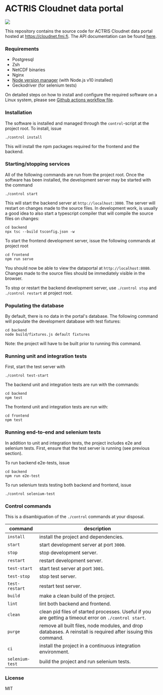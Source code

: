 # ACTRIS Cloudnet data portal
![](https://github.com/actris-cloudnet/dataportal/workflows/Test/badge.svg)

This repository contains the source code for ACTRIS Cloudnet data portal hosted at https://cloudnet.fmi.fi.
The API documentation can be found [here](https://actris-cloudnet.github.io/dataportal/).


### Requirements

- Postgresql
- Zsh
- NetCDF binaries
- Nginx
- [Node version manager](https://github.com/nvm-sh/nvm) (with Node.js v10 installed)
- Geckodriver (for selenium tests)

On detailed steps on how to install and configure the required software on a Linux system, please see
[Github actions workflow file](.github/workflows/test.yml).


### Installation

The software is installed and managed through the `control`-script at the project root. To install, issue

    ./control install

This will install the npm packages required for the frontend and the backend.


### Starting/stopping services

All of the following commands are run from the project root.
Once the software has been installed, the development server may be started with the command

    ./control start
    
This will start the backend server at `http://localhost:3000`.
The server will restart on changes made to the source files. In development work, is usually a good idea to also start
a typescript compiler that will compile the source files on changes:

    cd backend
    npx tsc --build tsconfig.json -w

To start the frontend development server, issue the following commands at project root

    cd frontend
    npm run serve
    
You should now be able to view the dataportal at `http://localhost:8080`. Changes made to the source files
should be immediately visible in the browser.

To stop or restart the backend development server, use `./control stop` and `./control restart` at project root.


### Populating the database

By default, there is no data in the portal's database. The following command will populate the development
database with test fixtures:

    cd backend
    node build/fixtures.js default fixtures

Note: the project will have to be built prior to running this command.


### Running unit and integration tests
First, start the test server with

    ./control test-start
    
The backend unit and integration tests are run with the commands:

    cd backend
    npm test
    
The frontend unit and integration tests are run with:

    cd frontend
    npm test
    
    
### Running end-to-end and selenium tests

In addition to unit and integration tests, the project includes e2e and selenium tests.
First, ensure that the test server is running (see previous section).

To run backend e2e-tests, issue

    cd backend
    npm run e2e-test
    
To run selenium tests testing both backend and frontend, issue

    ./control selenium-test
    
    
### Control commands

This is a disambiguation of the `./control` commands at your disposal.

| command | description |
|---------|-------------|
| `install` | install the project and dependencies. |
| `start` | start development server at port `3000`. |
| `stop` | stop development server. |
|`restart` | restart development server. |
|`test-start` | start test server at port `3001`. |
|`test-stop` | stop test server. |
|`test-restart` | restart test server. |
|`build`| make a clean build of the project. |
|`lint`| lint both backend and frontend. |
|`clean` | clean pid files of started processes. Useful if you are getting a timeout error on `./control start`. |
|`purge` | remove all built files, node modules, and drop databases. A reinstall is required after issuing this command. |
|`ci` | install the project in a continuous integration environment. |
|`selenium-test`| build the project and run selenium tests. |

### License
MIT
